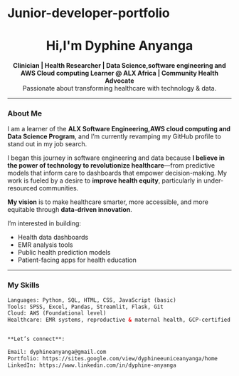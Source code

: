 # Junior-developer-portfolio
<!-- README.md for GitHub Profile -->

<h1 align="center"> Hi,I'm Dyphine Anyanga</h1>
<p align="center">
  <strong>Clinician | Health Researcher | Data Science,software engineering and AWS Cloud computing Learner @ ALX Africa | Community Health Advocate</strong><br/>
  Passionate about transforming healthcare with technology & data.
</p>

---

###  About Me

I am a learner of the **ALX Software Engineering,AWS cloud computing and Data Science Program**, and I’m currently revamping my GitHub profile to stand out in my job search.

I began this journey in software engineering and data because **I believe in the power of technology to revolutionize healthcare**—from predictive models that inform care to dashboards that empower decision-making. My work is fueled by a desire to **improve health equity**, particularly in under-resourced communities.

 **My vision** is to make healthcare smarter, more accessible, and more equitable through **data-driven innovation**.

I’m interested in building:
- Health data dashboards
- EMR analysis tools
- Public health prediction models
- Patient-facing apps for health education

---

###  My Skills

```html
Languages: Python, SQL, HTML, CSS, JavaScript (basic)  
Tools: SPSS, Excel, Pandas, Streamlit, Flask, Git  
Cloud: AWS (Foundational level)  
Healthcare: EMR systems, reproductive & maternal health, GCP-certified


**Let’s connect**:

Email: dyphineanyanga@gmail.com  
Portfolio: https://sites.google.com/view/dyphineeuniceanyanga/home  
LinkedIn: https://www.linkedin.com/in/dyphine-anyanga  
 


 


